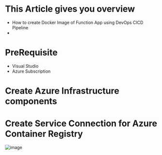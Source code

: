 # This Article gives you overview
 - How to create Docker Image of Function App using DevOps CICD Pipeline
 - 
# PreRequisite 

- Visual Studio
- Azure Subscription

# Create Azure Infrastructure components


# Create Service Connection for Azure Container Registry

![image](https://user-images.githubusercontent.com/6815990/158156325-c20de667-b4ef-4d3a-8a40-f4e2513383b2.png)
